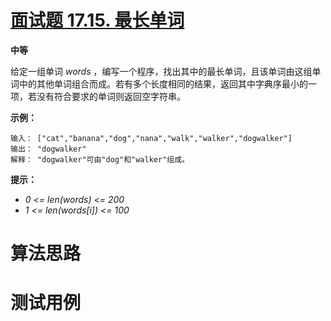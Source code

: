 # [面试题 17.15. 最长单词][cnTitle]

**中等**

给定一组单词 *words* ，编写一个程序，找出其中的最长单词，且该单词由这组单词中的其他单词组合而成。若有多个长度相同的结果，返回其中字典序最小的一项，若没有符合要求的单词则返回空字符串。

**示例：** 

```
输入： ["cat","banana","dog","nana","walk","walker","dogwalker"]
输出： "dogwalker"
解释： "dogwalker"可由"dog"和"walker"组成。

```

**提示：** 

-  *0 <= len(words) <= 200*  
-  *1 <= len(words[i]) <= 100* 




# 算法思路

# 测试用例
```
```

[cnTitle]: https://leetcode-cn.com/problems/longest-word-lcci/
